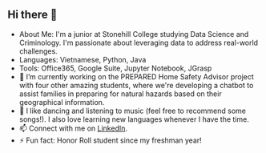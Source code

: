 ## Hi there 👋

- About Me: I'm a junior at Stonehill College studying Data Science and Criminology. I'm passionate about leveraging data to address real-world challenges.
- Languages: Vietnamese, Python, Java
- Tools: Office365, Google Suite, Jupyter Notebook, JGrasp
- 🔭 I’m currently working on the PREPARED Home Safety Advisor project with four other amazing students, where we're developing a chatbot to assist families in preparing for natural hazards based on their geographical information.
- 👯 I like dancing and listening to music (feel free to recommend some songs!). I also love learning new languages whenever I have the time.
- 📫 Connect with me on [LinkedIn](https://www.linkedin.com/in/ula-nguyen/).
- ⚡ Fun fact: Honor Roll student since my freshman year!
 
<!--
**Uyenng/Uyenng** is a ✨ _special_ ✨ repository because its `README.md` (this file) appears on your GitHub profile.

Here are some ideas to get you started:

- 🔭 I’m currently working on ...
- 🌱 I’m currently learning ...
- 👯 I’m looking to collaborate on ...
- 🤔 I’m looking for help with ...
- 💬 Ask me about ...
- 📫 How to reach me: ...
- 😄 Pronouns: ...
- ⚡ Fun fact: ...
-->
